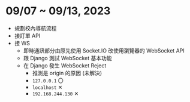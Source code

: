 # 09/07 ~ 09/13, 2023

- 規劃校內導航流程
- 接訂單 API
- 接 WS
    - 即時通訊部分由原先使用 Socket.IO 改使用瀏覽器的 WebSocket API
    - 跟 Django 測試 WebSocket 基本功能
    - 在 Django 發生 WebSocket Reject
        - 推測是 origin 的原因 (未解決)
        - `127.0.0.1` 〇
        - `localhost` ✕ 
        - `192.168.244.130` ✕

